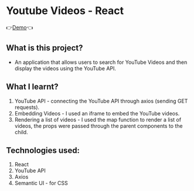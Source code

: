 # Youtube Videos - React
👉[Demo](https://react-youtube-videos.herokuapp.com/)👈

## What is this project?
* An application that allows users to search for YouTube Videos and then display the videos using the YouTube API.

## What I learnt?
1. YouTube API - connecting the YouTube API through axios (sending GET requests).
2. Embedding Videos - I used an iframe to embed the YouTube videos.
4. Rendering a list of videos - I used the map function to render a list of videos, the props were passed through the parent components to the child.

## Technologies used:
1. React
2. YouTube API
3. Axios
4. Semantic UI - for CSS
